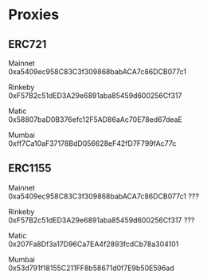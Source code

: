 # Proxies

## ERC721

Mainnet<br>
0xa5409ec958C83C3f309868babACA7c86DCB077c1

Rinkeby<br>
0xF57B2c51dED3A29e6891aba85459d600256Cf317

Matic<br>
0x58807baD0B376efc12F5AD86aAc70E78ed67deaE

Mumbai<br>
0xff7Ca10aF37178BdD056628eF42fD7F799fAc77c

## ERC1155

Mainnet<br>
0xa5409ec958C83C3f309868babACA7c86DCB077c1 ???

Rinkeby<br>
0xF57B2c51dED3A29e6891aba85459d600256Cf317 ???

Matic<br>
0x207Fa8Df3a17D96Ca7EA4f2893fcdCb78a304101

Mumbai<br>
0x53d791f18155C211FF8b58671d0f7E9b50E596ad
